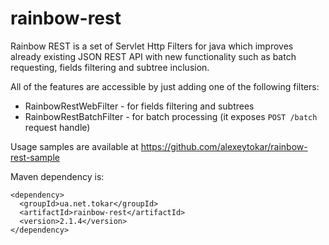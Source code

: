 # rainbow-rest
Rainbow REST is a set of Servlet Http Filters for java which improves already existing JSON REST API with new functionality such as batch requesting, fields filtering and subtree inclusion. 

All of the features are accessible by just adding one of the following filters:
 * RainbowRestWebFilter - for fields filtering and subtrees
 * RainbowRestBatchFilter - for batch processing (it exposes ````POST /batch```` request handle)

Usage samples are available at https://github.com/alexeytokar/rainbow-rest-sample

Maven dependency is:
````
<dependency>
  <groupId>ua.net.tokar</groupId>
  <artifactId>rainbow-rest</artifactId>
  <version>2.1.4</version>
</dependency>
````
